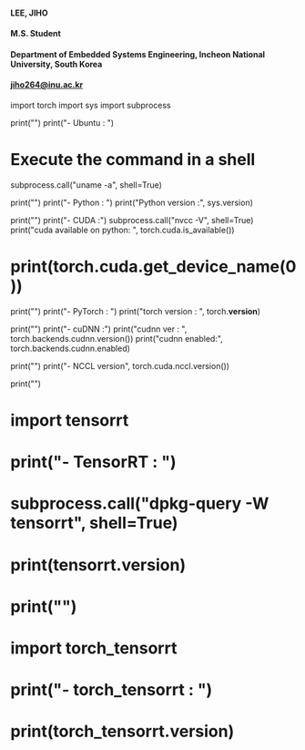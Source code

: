 #### LEE, JIHO
#### M.S. Student
#### Department of Embedded Systems Engineering, Incheon National University, South Korea
#### jiho264@inu.ac.kr  


import torch
import sys
import subprocess


print("")
print("- Ubuntu : ")
# Execute the command in a shell
subprocess.call("uname -a", shell=True)

print("")
print("- Python : ")
print("Python version :", sys.version)

print("")
print("- CUDA :")
subprocess.call("nvcc -V", shell=True)
print("cuda available on python: ", torch.cuda.is_available())
# print(torch.cuda.get_device_name(0))


print("")
print("- PyTorch : ")
print("torch version : ", torch.__version__)

print("")
print("- cuDNN :")
print("cudnn ver : ", torch.backends.cudnn.version())
print("cudnn enabled:", torch.backends.cudnn.enabled)

print("")
print("- NCCL version", torch.cuda.nccl.version())

print("")
# import tensorrt

# print("- TensorRT : ")
# subprocess.call("dpkg-query -W tensorrt", shell=True)
# print(tensorrt.__version__)
# print("")

# import torch_tensorrt

# print("- torch_tensorrt : ")
# print(torch_tensorrt.__version__)
